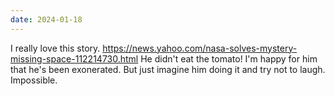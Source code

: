```yaml
---
date: 2024-01-18
---
```


I really love this story. https://news.yahoo.com/nasa-solves-mystery-missing-space-112214730.html He didn't eat the tomato! I'm happy for him that he's been exonerated. But just imagine him doing it and try not to laugh. Impossible.